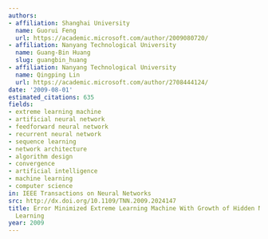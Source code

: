 ```yaml
---
authors:
- affiliation: Shanghai University
  name: Guorui Feng
  url: https://academic.microsoft.com/author/2009080720/
- affiliation: Nanyang Technological University
  name: Guang-Bin Huang
  slug: guangbin_huang
- affiliation: Nanyang Technological University
  name: Qingping Lin
  url: https://academic.microsoft.com/author/2708444124/
date: '2009-08-01'
estimated_citations: 635
fields:
- extreme learning machine
- artificial neural network
- feedforward neural network
- recurrent neural network
- sequence learning
- network architecture
- algorithm design
- convergence
- artificial intelligence
- machine learning
- computer science
in: IEEE Transactions on Neural Networks
src: http://dx.doi.org/10.1109/TNN.2009.2024147
title: Error Minimized Extreme Learning Machine With Growth of Hidden Nodes and Incremental
  Learning
year: 2009
---
```

